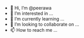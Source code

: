 - 👋 Hi, I’m @peerawa
- 👀 I’m interested in ...
- 🌱 I’m currently learning ...
- 💞️ I’m looking to collaborate on ...
- 📫 How to reach me ...

<!---
peerawa/peerawa is a ✨ special ✨ repository because its `README.md` (this file) appears on your GitHub profile.
You can click the Preview link to take a look at your changes.
--->
